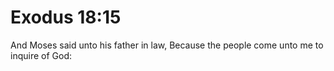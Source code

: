 # Exodus 18:15

And Moses said unto his father in law, Because the people come unto me to inquire of God: